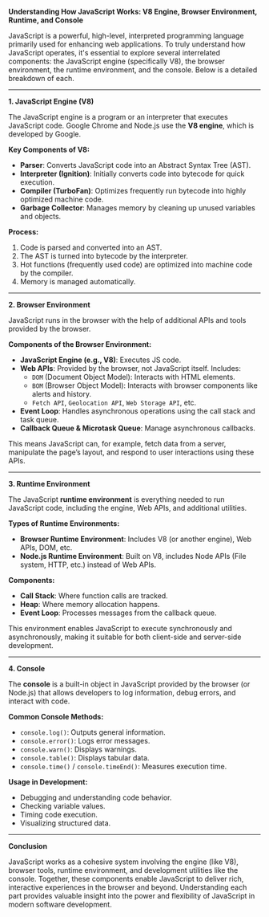 **Understanding How JavaScript Works: V8 Engine, Browser Environment, Runtime, and Console**

JavaScript is a powerful, high-level, interpreted programming language primarily used for enhancing web applications. To truly understand how JavaScript operates, it's essential to explore several interrelated components: the JavaScript engine (specifically V8), the browser environment, the runtime environment, and the console. Below is a detailed breakdown of each.

---

**1. JavaScript Engine (V8)**

The JavaScript engine is a program or an interpreter that executes JavaScript code. Google Chrome and Node.js use the **V8 engine**, which is developed by Google.

**Key Components of V8:**
- **Parser**: Converts JavaScript code into an Abstract Syntax Tree (AST).
- **Interpreter (Ignition)**: Initially converts code into bytecode for quick execution.
- **Compiler (TurboFan)**: Optimizes frequently run bytecode into highly optimized machine code.
- **Garbage Collector**: Manages memory by cleaning up unused variables and objects.

**Process:**
1. Code is parsed and converted into an AST.
2. The AST is turned into bytecode by the interpreter.
3. Hot functions (frequently used code) are optimized into machine code by the compiler.
4. Memory is managed automatically.

---

**2. Browser Environment**

JavaScript runs in the browser with the help of additional APIs and tools provided by the browser.

**Components of the Browser Environment:**
- **JavaScript Engine (e.g., V8)**: Executes JS code.
- **Web APIs**: Provided by the browser, not JavaScript itself. Includes:
  - `DOM` (Document Object Model): Interacts with HTML elements.
  - `BOM` (Browser Object Model): Interacts with browser components like alerts and history.
  - `Fetch API`, `Geolocation API`, `Web Storage API`, etc.
- **Event Loop**: Handles asynchronous operations using the call stack and task queue.
- **Callback Queue & Microtask Queue**: Manage asynchronous callbacks.

This means JavaScript can, for example, fetch data from a server, manipulate the page’s layout, and respond to user interactions using these APIs.

---

**3. Runtime Environment**

The JavaScript **runtime environment** is everything needed to run JavaScript code, including the engine, Web APIs, and additional utilities.

**Types of Runtime Environments:**
- **Browser Runtime Environment**: Includes V8 (or another engine), Web APIs, DOM, etc.
- **Node.js Runtime Environment**: Built on V8, includes Node APIs (File system, HTTP, etc.) instead of Web APIs.

**Components:**
- **Call Stack**: Where function calls are tracked.
- **Heap**: Where memory allocation happens.
- **Event Loop**: Processes messages from the callback queue.

This environment enables JavaScript to execute synchronously and asynchronously, making it suitable for both client-side and server-side development.

---

**4. Console**

The **console** is a built-in object in JavaScript provided by the browser (or Node.js) that allows developers to log information, debug errors, and interact with code.

**Common Console Methods:**
- `console.log()`: Outputs general information.
- `console.error()`: Logs error messages.
- `console.warn()`: Displays warnings.
- `console.table()`: Displays tabular data.
- `console.time()` / `console.timeEnd()`: Measures execution time.

**Usage in Development:**
- Debugging and understanding code behavior.
- Checking variable values.
- Timing code execution.
- Visualizing structured data.

---

**Conclusion**

JavaScript works as a cohesive system involving the engine (like V8), browser tools, runtime environment, and development utilities like the console. Together, these components enable JavaScript to deliver rich, interactive experiences in the browser and beyond. Understanding each part provides valuable insight into the power and flexibility of JavaScript in modern software development.

